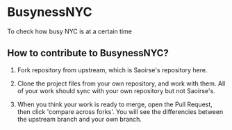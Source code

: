 # BusynessNYC
To check how busy NYC is at a certain time 

## How to contribute to BusynessNYC?
1. Fork repository from upstream, which is Saoirse's repository here.

2. Clone the project files from your own repository, and work with them. All of your work should sync with your own repository but not Saoirse's.

3. When you think your work is ready to merge, open the Pull Request, then click 'compare across forks'. You will see the differencies between the upstream branch and your own branch. 
